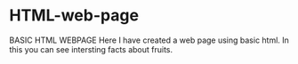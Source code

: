 # HTML-web-page
BASIC HTML WEBPAGE
Here I have created a web page using basic html. 
In this you can see intersting facts about fruits.
